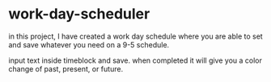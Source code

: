 # work-day-scheduler
in this project, I have created a work day schedule where you are able to set and save whatever you need on a 9-5 schedule.

input text inside timeblock and save. when completed it will give you a color change of past, present, or future.

